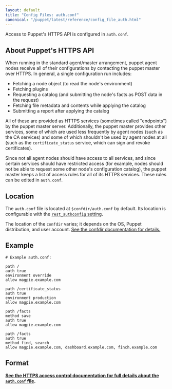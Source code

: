 ```yaml
---
layout: default
title: "Config Files: auth.conf"
canonical: "/puppet/latest/reference/config_file_auth.html"
---
```


[rest_authconfig]: /references/3.6.latest/configuration.html#restauthconfig


Access to Puppet's HTTPS API is configured in `auth.conf`.

## About Puppet's HTTPS API

When running in the standard agent/master arrangement, puppet agent nodes receive all of their configurations by contacting the puppet master over HTTPS. In general, a single configuration run includes:

* Fetching a node object (to read the node's environment)
* Fetching plugins
* Requesting a catalog (and submitting the node's facts as POST data in the request)
* Fetching file metadata and contents while applying the catalog
* Submitting a report after applying the catalog

All of these are provided as HTTPS services (sometimes called "endpoints") by the puppet master server. Additionally, the puppet master provides other services, some of which are used less frequently by agent nodes (such as the CA services) and some of which shouldn't be used by agent nodes at all (such as the `certificate_status` service, which can sign and revoke certificates).

Since not all agent nodes should have access to all services, and since certain services should have restricted access (for example, nodes should not be able to request some other node's configuration catalog), the puppet master keeps a list of access rules for all of its HTTPS services. These rules can be edited in `auth.conf`.

## Location

The `auth.conf` file is located at `$confdir/auth.conf` by default. Its location is configurable with the [`rest_authconfig` setting][rest_authconfig].

The location of the `confdir` varies; it depends on the OS, Puppet distribution, and user account. [See the confdir documentation for details.][confdir]

[confdir]: ./dirs_confdir.html

## Example

    # Example auth.conf:

    path /
    auth true
    environment override
    allow magpie.example.com

    path /certificate_status
    auth true
    environment production
    allow magpie.example.com

    path /facts
    method save
    auth true
    allow magpie.example.com

    path /facts
    auth true
    method find, search
    allow magpie.example.com, dashboard.example.com, finch.example.com

## Format

**[See the HTTPS access control documentation for full details about the `auth.conf` file](/guides/rest_auth_conf.html).**


